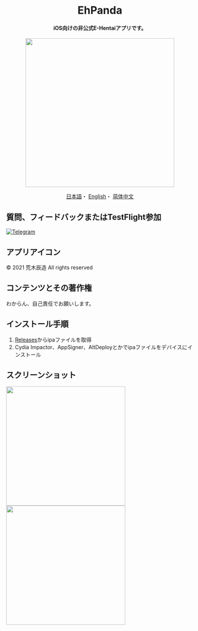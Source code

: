 <h1 align="center">EhPanda</h1>

<h4 align="center">iOS向けの非公式E-Hentaiアプリです。</h4>

<p align="center">
<img src="https://user-images.githubusercontent.com/31207151/105609404-0acbff00-5de4-11eb-9e88-f3c6e0ba9d44.png" width="400"></img>
</p>

<p align="center">
  <a href="/README.md">日本語</a>・
  <a href="/README.en.md">English</a>・
  <a href="/README.chs.md">简体中文</a>
</p>

## 質問、フィードバックまたはTestFlight参加
[![Telegram](https://img.shields.io/badge/chat-Telegram-blue.svg)](https://t.me/ehpanda)

## アプリアイコン
© 2021 荒木辰造 All rights reserved

## コンテンツとその著作権
わからん、自己責任でお願いします。

## インストール手順
1. [Releases](https://github.com/arakitatsuzou/EhPanda/releases)からipaファイルを取得
2. Cydia Impactor、AppSigner、AltDeployとかでipaファイルをデバイスにインストール

## スクリーンショット
<img src="https://user-images.githubusercontent.com/31207151/103514043-cc0eed00-4ea6-11eb-9f17-7e949fa649e4.jpeg" width="320"><img src="https://user-images.githubusercontent.com/31207151/103514047-cdd8b080-4ea6-11eb-932b-94c0242bddfe.jpeg" width="320">
